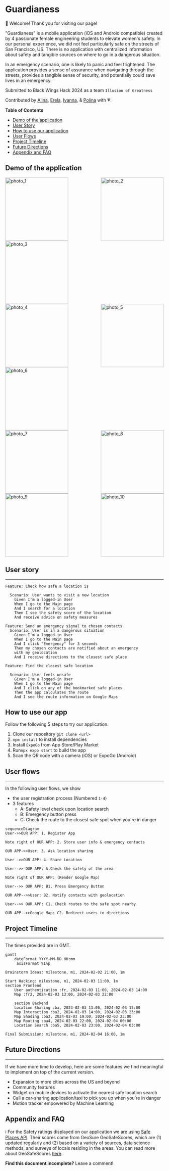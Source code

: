 Guardianess
===
<!-- ![downloads](https://img.shields.io/github/downloads/atom/atom/total.svg)
![build](https://img.shields.io/appveyor/ci/:user/:repo.svg)
![chat](https://img.shields.io/discord/:serverId.svg)
 -->
 
:tada:	Welcome! Thank you for visiting our page!

"Guardianess" is a mobile application (iOS and Android compatible) created by 4 passionate female engineering students to elevate women's safety. In our personal experience, we did not feel particularly safe on the streets of San Francisco, US. There is no application with centralized information about safety and tangible sources on where to go in a dangerous situation.

In an emergency scenario, one is likely to panic and feel frightened. The application provides a sense of assurance when navigating through the streets, provides a tangible sense of security, and potentially could save lives in an emergency. 

Submitted to Black Wings Hack 2024 as a team `Illusion of Greatness`


Contributed by [Alina](https://www.linkedin.com/in/alina-erofeeva-minerva), [Erela](https://linkedin.com/in/erela-yang-snow), [Ivanna](https://www.linkedin.com/in/ivanna-kreshchenetska/), & [Polina](https://www.linkedin.com/in/polina-vishnevskaya/) with :heartpulse:.

**Table of Contents**

- [Demo of the application](#Demo-of-the-application)
- [User Story](#User-story)
- [How to use our application](#How-to-use-our-app)
- [User Flows](#User-flows)
- [Project Timeline](#Project-timeline)
- [Future Directions](#Future-directions)
- [Appendix and FAQ](#Appendix-and-FAQ)

## Demo of the application
<div style="display: flex; flex-wrap: wrap; justify-content: space-between;">
 <img src="https://hackmd.io/_uploads/HJ3tEQp9T.jpg" alt="photo_1" width="200"/>
 <img src="https://hackmd.io/_uploads/BJ3tVmac6.jpg" alt="photo_2" width="200"/>
 <img src="https://hackmd.io/_uploads/B12tVQa56.jpg" alt="photo_3" width="200"/>
</div>

<div style="display: flex; flex-wrap: wrap; justify-content: space-between;">
<img src="https://hackmd.io/_uploads/rJhY4m6qT.jpg" alt="photo_4" width="200"/>
<img src="https://hackmd.io/_uploads/H1ntVQTq6.jpg" alt="photo_5" width="200"/>
<img src="https://hackmd.io/_uploads/B1htNmpcT.jpg" alt="photo_6" width="200"/>
</div>
<div style="display: flex; flex-wrap: wrap; justify-content: space-between;">
<img src="https://hackmd.io/_uploads/rkhF476qT.jpg" alt="photo_7" width="200"/>
<img src="https://hackmd.io/_uploads/B12F47656.jpg" alt="photo_8" width="200"/>
<img src="https://hackmd.io/_uploads/Hk3tEQ656.jpg" alt="photo_9" width="200"/>
<img src="https://hackmd.io/_uploads/SJnK4Qpq6.jpg" alt="photo_10" width="200"/>
</div>

## User story
---
```gherkin=
Feature: Check how safe a location is

  Scenario: User wants to visit a new location
    Given I'm a logged-in User
    When I go to the Main page
    And I search for a location
    Then I see the safety score of the location
    And receive advice on safety measures
```

```gherkin=
Feature: Send an emergency signal to chosen contacts
  Scenario: User is in a dangerous situation
    Given I'm a logged-in User
    When I go to the Main page
    And I click "Emergency" for 3 seconds
    Then my chosen contacts are notified about an emergency 
    with my geolocation  
    And I receive directions to the closest safe place
```
```gherkin=
Feature: Find the closest safe location

  Scenario: User feels unsafe
    Given I'm a logged-in User
    When I go to the Main page
    And I click on any of the bookmarked safe places
    Then the app calculates the route
    And I see the route information on Google Maps
```



## How to use our app
Follow the following 5 steps to try our application.
1. Clone our repository `git clone <url>`
2. `npm install` to install dependencies
3. Install `ExpoGo` from App Store/Play Market
4. Run`npx expo start` to build the app
5. Scan the QR code with a camera (iOS) or ExpoGo (Android)


## User flows
---

In the following user flows, we show 
- the user registration process (Numbered `1-4`)
- 3 features
    - A: Safety level check upon location search
    - B: Emergency button press
    - C: Check the route to the closest safe spot when you're in danger

```mermaid
sequenceDiagram
User->>OUR APP: 1. Register App

Note right of OUR APP: 2. Store user info & emergency contacts

OUR APP->>User: 3. Ask location sharing

User ->>OUR APP: 4. Share Location

User-->> OUR APP: A.Check the safety of the area

Note right of OUR APP: (Render Google Map)

User-->> OUR APP: B1. Press Emergency Button

OUR APP-->>User: B2. Notify contacts with geolocation

User-->> OUR APP: C1. Check routes to the safe spot nearby

OUR APP-->>Google Map: C2. Redirect users to directions
```

## Project Timeline
---
The times provided are in GMT.

```mermaid
gantt
    dateFormat YYYY-MM-DD HH:mm
     axisFormat %I%p

Brainstorm Ideas: milestone, m1, 2024-02-02 21:00, 1m

Start Hacking: milestone, m1, 2024-02-03 11:00, 1m
section Frontend
    User authentication :fr, 2024-02-03 11:00, 2024-02-03 14:00
    Map :fr2, 2024-02-03 13:00, 2024-02-03 22:00

    section Backend
    Location Sharing :ba, 2024-02-03 13:00, 2024-02-03 15:00
    Map Interaction :ba2, 2024-02-03 14:00, 2024-02-03 23:00
    Map Shading :ba3, 2024-02-03 19:00, 2024-02-03 23:00
    Map Routing :ba4, 2024-02-03 22:00, 2024-02-04 00:00
    Location Search :ba5, 2024-02-03 23:00, 2024-02-04 03:00

Final Submission: milestone, m1, 2024-02-04 16:00, 1m
```

## Future Directions
---

If we have more time to develop, here are some  features we find meaningful to implement on top of the current version.
- Expansion to more cities across the US and beyond
- Community features
- Widget on mobile devices to activate the nearest safe location search
- Call a car-sharing application/taxi to pick you up when you're in danger
- Motion tracker empowered by Machine Learning


## Appendix and FAQ

:information_source: For the Safety ratings displayed on our application we are using [Safe Places API](https://developers.amadeus.com/self-service/category/covid-19-and-travel-safety/api-doc/safe-place/api-reference). Their scores come from GeoSure GeoSafeScores, which are (1) updated regularly and (2) based on a variety of sources, data science methods, and surveys of locals residing in the areas. You can read more about GeoSafeScores [here](https://geosureglobal.com/faq).


**Find this document incomplete?** Leave a comment!
